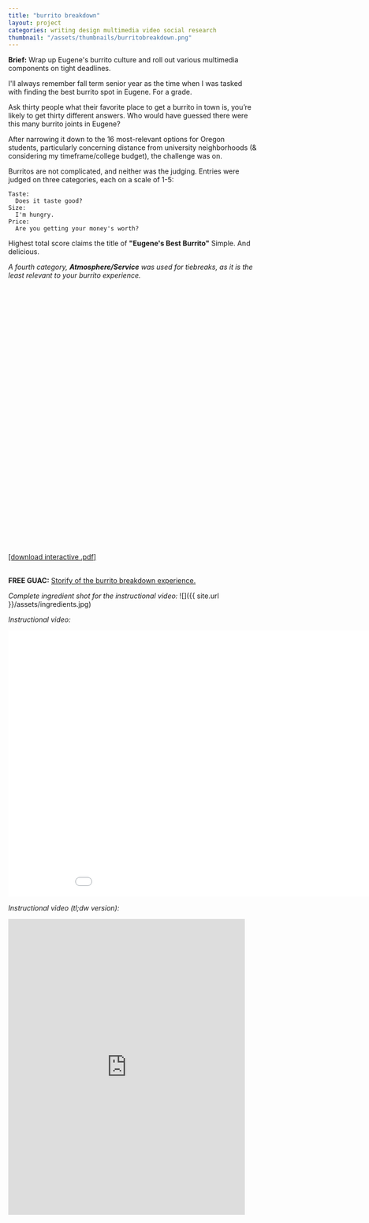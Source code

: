 ```yaml
---
title: "burrito breakdown"
layout: project
categories: writing design multimedia video social research
thumbnail: "/assets/thumbnails/burritobreakdown.png"
---
```



**Brief:** Wrap up Eugene's burrito culture and roll out various multimedia components on tight deadlines.


I'll always remember fall term senior year as the time when I was tasked with finding the best burrito spot in Eugene. For a grade.

Ask thirty people what their favorite place to get a burrito in town is, you’re likely to get thirty different answers. Who would have guessed there were this many burrito joints in Eugene?

After narrowing it down to the 16 most-relevant options for Oregon students, particularly concerning distance from university neighborhoods (& considering my timeframe/college budget), the challenge was on.

Burritos are not complicated, and neither was the judging.
Entries were judged on three categories, each on a scale of 1-5:

    Taste:
      Does it taste good?
    Size:
      I'm hungry.
    Price:
      Are you getting your money's worth?

Highest total score claims the title of **"Eugene's Best Burrito"**
Simple. And delicious.

_A fourth category, **Atmosphere/Service** was used for tiebreaks, as it is the least relevant to your burrito experience._

<div data-configid="10301778/7116069" style="width: 960px; height: 540px;" class="issuuembed"></div><script type="text/javascript" src="//e.issuu.com/embed.js" async="true"></script>
<a href="https://db.tt/0pLwT9XF" target="_blank">[download interactive .pdf]</a>

<br>
<br>

**FREE GUAC:**
<a href="http://storify.com/its_tanner/burritobreakdown" target="_blank">Storify of the burrito breakdown experience.</a>

<i>Complete ingredient shot for the instructional video:</i>
![]({{ site.url }}/assets/ingredients.jpg)

<i>Instructional video:</i><br>
<iframe width="960" height="540" src="//www.youtube.com/embed/xhDeCCvKqhw?rel=0" frameborder="0" allowfullscreen></iframe><br>

<i>Instructional video (tl;dw version):</i><br>
<iframe class="vine-embed" src="https://vine.co/v/hjdtpTddjJl/embed/simple" width="480" height="600" frameborder="0"></iframe><script async src="//platform.vine.co/static/scripts/embed.js" charset="utf-8"></script>
